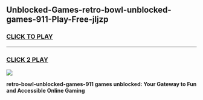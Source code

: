 
## Unblocked-Games-retro-bowl-unblocked-games-911-Play-Free-jljzp
<h3>
<a href="https://premium76.site?title=retro-bowl-unblocked-games-911&ref=23A">CLICK TO PLAY</a></h3>
<hr>

<h3>
<a href="https://premium76.site?title=retro-bowl-unblocked-games-911&ref=23A">CLICK 2 PLAY</a>
  
</h3>

<a href="https://premium76.site?title=retro-bowl-unblocked-games-911&ref=23A"><img src="https://clearcache.store/games.png"></a>


**retro-bowl-unblocked-games-911 games unblocked: Your Gateway to Fun and Accessible Online Gaming**
